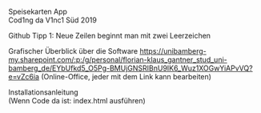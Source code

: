 Speisekarten App  
Cod1ng da V1nc1 Süd 2019  

Github Tipp 1: Neue Zeilen beginnt man mit zwei Leerzeichen  

Grafischer Überblick über die Software
https://unibamberg-my.sharepoint.com/:p:/g/personal/florian-klaus_gantner_stud_uni-bamberg_de/EYbUfkd5_O5Pg-BMUjGNSRIBnU9IK6_Wuz1XOGwYiAPvVQ?e=vZc6ia
(Online-Office, jeder mit dem Link kann bearbeiten)



Installationsanleitung  
(Wenn Code da ist: index.html ausführen)

